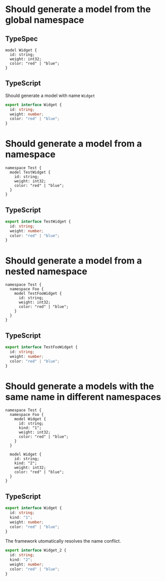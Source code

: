 # Should generate a model from the global namespace

## TypeSpec

```tsp
model Widget {
  id: string;
  weight: int32;
  color: "red" | "blue";
}
```

## TypeScript

Should generate a model with name `Widget`

```ts models.ts interface Widget
export interface Widget {
  id: string;
  weight: number;
  color: "red" | "blue";
}
```

# Should generate a model from a namespace

```tsp
namespace Test {
  model TestWidget {
    id: string;
    weight: int32;
    color: "red" | "blue";
  }
}
```

## TypeScript

```ts models.ts interface TestWidget
export interface TestWidget {
  id: string;
  weight: number;
  color: "red" | "blue";
}
```

# Should generate a model from a nested namespace

```tsp
namespace Test {
  namespace Foo {
    model TestFooWidget {
      id: string;
      weight: int32;
      color: "red" | "blue";
    }
  }
}
```

## TypeScript

```ts models.ts interface TestFooWidget
export interface TestFooWidget {
  id: string;
  weight: number;
  color: "red" | "blue";
}
```

# Should generate a models with the same name in different namespaces

```tsp
namespace Test {
  namespace Foo {
    model Widget {
      id: string;
      kind: "1";
      weight: int32;
      color: "red" | "blue";
    }
  }

  model Widget {
    id: string;
    kind: "2";
    weight: int32;
    color: "red" | "blue";
  }
}
```

## TypeScript

```ts models.ts interface Widget
export interface Widget {
  id: string;
  kind: "1";
  weight: number;
  color: "red" | "blue";
}
```

The framework utomatically resolves the name conflict.

```ts models.ts interface Widget_2
export interface Widget_2 {
  id: string;
  kind: "2";
  weight: number;
  color: "red" | "blue";
}
```

